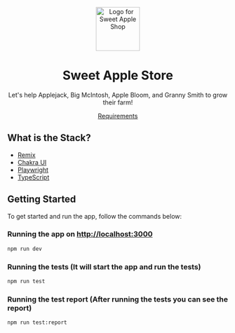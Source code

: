 
  <p align="center">
    <img src="https://user-images.githubusercontent.com/12564010/197529331-80d11497-bf9c-49d3-b8cb-fb4fb9e788e8.png" width="100" alt="Logo for Sweet Apple Shop" />
  </p>
  
  <h1 align="center">Sweet Apple Store</h1>
  <p align="center">
    Let's help Applejack, Big McIntosh, Apple Bloom, and Granny Smith to grow their farm!
  </p>
 
  <p align="center">
    <a target="_blank" href="https://sweet-apple-acres.netlify.app">Requirements</a>
  </p>
  
## What is the Stack?

- [Remix](https://remix.run)
- [Chakra UI](https://chakra-ui.com)
- [Playwright](https://playwright.dev)
- [TypeScript](https://typescriptlang.org)

## Getting Started

To get started and run the app, follow the commands below:



### Running the app on [http://localhost:3000](http://localhost:3000)

```sh
npm run dev
```

### Running the tests (It will start the app and run the tests)


```sh
npm run test
```

### Running the test report (After running the tests you can see the report)

```sh
npm run test:report
```